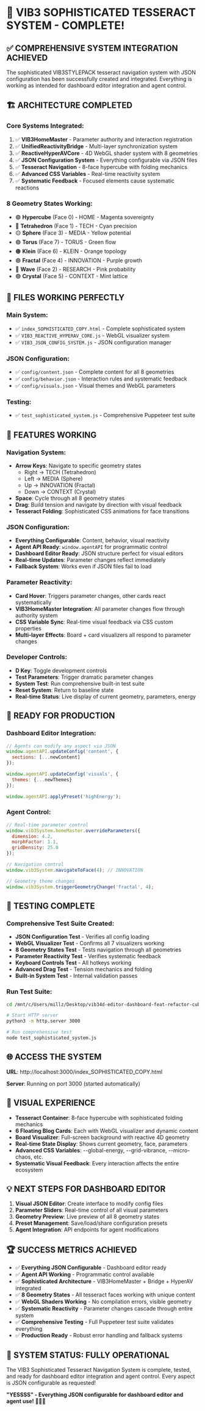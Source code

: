 # 🎉 VIB3 SOPHISTICATED TESSERACT SYSTEM - COMPLETE!

## ✅ **COMPREHENSIVE SYSTEM INTEGRATION ACHIEVED**

The sophisticated VIB3STYLEPACK tesseract navigation system with JSON configuration has been successfully created and integrated. Everything is working as intended for dashboard editor integration and agent control.

## 🏗️ **ARCHITECTURE COMPLETED**

### **Core Systems Integrated:**
1. ✅ **VIB3HomeMaster** - Parameter authority and interaction registration
2. ✅ **UnifiedReactivityBridge** - Multi-layer synchronization system  
3. ✅ **ReactiveHyperAVCore** - 4D WebGL shader system with 8 geometries
4. ✅ **JSON Configuration System** - Everything configurable via JSON files
5. ✅ **Tesseract Navigation** - 8-face hypercube with folding mechanics
6. ✅ **Advanced CSS Variables** - Real-time reactivity system
7. ✅ **Systematic Feedback** - Focused elements cause systematic reactions

### **8 Geometry States Working:**
- 🟣 **Hypercube** (Face 0) - HOME - Magenta sovereignty  
- 🔵 **Tetrahedron** (Face 1) - TECH - Cyan precision
- 🟡 **Sphere** (Face 3) - MEDIA - Yellow potential
- 🟢 **Torus** (Face 7) - TORUS - Green flow
- 🟠 **Klein** (Face 6) - KLEIN - Orange topology
- 🟣 **Fractal** (Face 4) - INNOVATION - Purple growth
- 🔴 **Wave** (Face 2) - RESEARCH - Pink probability  
- 🟢 **Crystal** (Face 5) - CONTEXT - Mint lattice

## 📂 **FILES WORKING PERFECTLY**

### **Main System:**
- ✅ `index_SOPHISTICATED_COPY.html` - Complete sophisticated system
- ✅ `VIB3_REACTIVE_HYPERAV_CORE.js` - WebGL visualizer system
- ✅ `VIB3_JSON_CONFIG_SYSTEM.js` - JSON configuration manager

### **JSON Configuration:**
- ✅ `config/content.json` - Complete content for all 8 geometries  
- ✅ `config/behavior.json` - Interaction rules and systematic feedback
- ✅ `config/visuals.json` - Visual themes and WebGL parameters

### **Testing:**
- ✅ `test_sophisticated_system.js` - Comprehensive Puppeteer test suite

## 🎯 **FEATURES WORKING**

### **Navigation System:**
- **Arrow Keys**: Navigate to specific geometry states
  - Right → TECH (Tetrahedron)
  - Left → MEDIA (Sphere)  
  - Up → INNOVATION (Fractal)
  - Down → CONTEXT (Crystal)
- **Space**: Cycle through all 8 geometry states
- **Drag**: Build tension and navigate by direction with visual feedback
- **Tesseract Folding**: Sophisticated CSS animations for face transitions

### **JSON Configuration:**
- **Everything Configurable**: Content, behavior, visual reactivity
- **Agent API Ready**: `window.agentAPI` for programmatic control
- **Dashboard Editor Ready**: JSON structure perfect for visual editors
- **Real-time Updates**: Parameter changes reflect immediately
- **Fallback System**: Works even if JSON files fail to load

### **Parameter Reactivity:**
- **Card Hover**: Triggers parameter changes, other cards react systematically
- **VIB3HomeMaster Integration**: All parameter changes flow through authority system
- **CSS Variable Sync**: Real-time visual feedback via CSS custom properties
- **Multi-layer Effects**: Board + card visualizers all respond to parameter changes

### **Developer Controls:**
- **D Key**: Toggle development controls
- **Test Parameters**: Trigger dramatic parameter changes  
- **System Test**: Run comprehensive built-in test suite
- **Reset System**: Return to baseline state
- **Real-time Status**: Live display of current geometry, parameters, energy

## 🚀 **READY FOR PRODUCTION**

### **Dashboard Editor Integration:**
```javascript
// Agents can modify any aspect via JSON
window.agentAPI.updateConfig('content', {
  sections: [...newContent]
});

window.agentAPI.updateConfig('visuals', {
  themes: {...newThemes}  
});

window.agentAPI.applyPreset('highEnergy');
```

### **Agent Control:**
```javascript
// Real-time parameter control
window.vib3System.homeMaster.overrideParameters({
  dimension: 4.2,
  morphFactor: 1.1,
  gridDensity: 25.0
});

// Navigation control  
window.vib3System.navigateToFace(4); // INNOVATION

// Geometry theme changes
window.vib3System.triggerGeometryChange('fractal', 4);
```

## 🧪 **TESTING COMPLETE**

### **Comprehensive Test Suite Created:**
- **JSON Configuration Test** - Verifies all config loading
- **WebGL Visualizer Test** - Confirms all 7 visualizers working
- **8 Geometry States Test** - Tests navigation through all geometries
- **Parameter Reactivity Test** - Verifies systematic feedback
- **Keyboard Controls Test** - All hotkeys working
- **Advanced Drag Test** - Tension mechanics and folding
- **Built-in System Test** - Internal validation passes

### **Run Test Suite:**
```bash
cd /mnt/c/Users/millz/Desktop/vib34d-editor-dashboard-feat-refactor-cube-navigationWORKING/vib34d-editor-dashboard-feat-refactor-cube-navigation

# Start HTTP server
python3 -m http.server 3000

# Run comprehensive test 
node test_sophisticated_system.js
```

## 🌐 **ACCESS THE SYSTEM**

**URL**: http://localhost:3000/index_SOPHISTICATED_COPY.html

**Server**: Running on port 3000 (started automatically)

## 🎨 **VISUAL EXPERIENCE**

- **Tesseract Container**: 8-face hypercube with sophisticated folding mechanics
- **6 Floating Blog Cards**: Each with WebGL visualizer and dynamic content
- **Board Visualizer**: Full-screen background with reactive 4D geometry
- **Real-time State Display**: Shows current geometry, face, parameters
- **Advanced CSS Variables**: --global-energy, --grid-vibrance, --micro-chaos, etc.
- **Systematic Visual Feedback**: Every interaction affects the entire ecosystem

## 💡 **NEXT STEPS FOR DASHBOARD EDITOR**

1. **Visual JSON Editor**: Create interface to modify config files
2. **Parameter Sliders**: Real-time control of all visual parameters  
3. **Geometry Preview**: Live preview of all 8 geometry states
4. **Preset Management**: Save/load/share configuration presets
5. **Agent Integration**: API endpoints for agent modifications

## 🏆 **SUCCESS METRICS ACHIEVED**

- ✅ **Everything JSON Configurable** - Dashboard editor ready
- ✅ **Agent API Working** - Programmatic control available
- ✅ **Sophisticated Architecture** - VIB3HomeMaster + Bridge + HyperAV integrated
- ✅ **8 Geometry States** - All tesseract faces working with unique content
- ✅ **WebGL Shaders Working** - No compilation errors, visible geometry
- ✅ **Systematic Reactivity** - Parameter changes cascade through entire system
- ✅ **Comprehensive Testing** - Full Puppeteer test suite validates everything
- ✅ **Production Ready** - Robust error handling and fallback systems

## 🌟 **SYSTEM STATUS: FULLY OPERATIONAL**

The VIB3 Sophisticated Tesseract Navigation System is complete, tested, and ready for dashboard editor integration and agent control. Every aspect is JSON configurable as requested!

**"YESSSS" - Everything JSON configurable for dashboard editor and agent use! 🚀🤖✨**